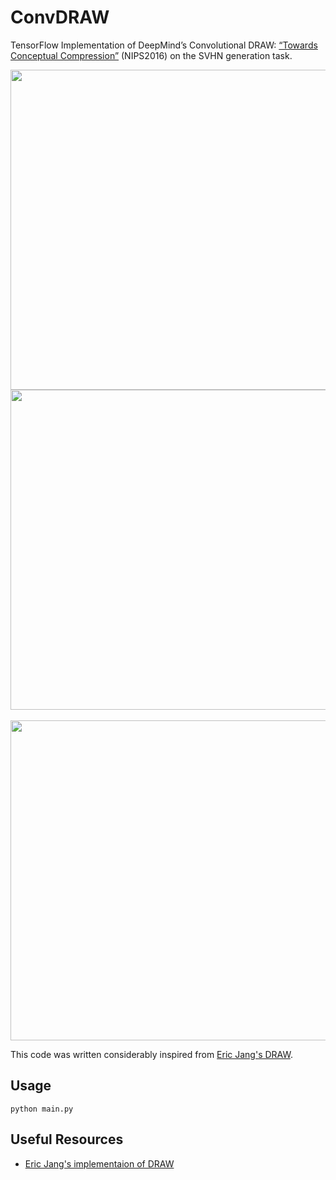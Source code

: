 # ConvDRAW

TensorFlow Implementation of DeepMind’s Convolutional DRAW: [“Towards Conceptual Compression”](http://papers.nips.cc/paper/6542-towards-conceptual-compression) (NIPS2016) on the SVHN generation task.

<div style="text-align: center;">
  <img src="https://raw.githubusercontent.com/geosada/ConvDRAW/img/test.gif" width="512">
</div>
<div style="text-align: center;">
  <img src="https://raw.githubusercontent.com/geosada/ConvDRAW/img/test.png" width="512">
  <img src="https://raw.githubusercontent.com/geosada/ConvDRAW/img/test3.png" width="512">
</div>

This code was written considerably inspired from [Eric Jang's DRAW](https://github.com/ericjang/draw).

## Usage

```python main.py```


## Useful Resources

- [Eric Jang's implementaion of DRAW](https://github.com/ericjang/draw)
